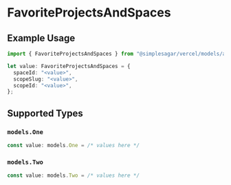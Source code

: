 # FavoriteProjectsAndSpaces

## Example Usage

```typescript
import { FavoriteProjectsAndSpaces } from "@simplesagar/vercel/models/authuser.js";

let value: FavoriteProjectsAndSpaces = {
  spaceId: "<value>",
  scopeSlug: "<value>",
  scopeId: "<value>",
};
```

## Supported Types

### `models.One`

```typescript
const value: models.One = /* values here */
```

### `models.Two`

```typescript
const value: models.Two = /* values here */
```

